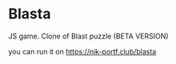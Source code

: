# Blasta
JS game. Clone of Blast puzzle (BETA VERSION)

you can run it on <a href ="https://nik-portf.club/blasta">https://nik-portf.club/blasta</a>
